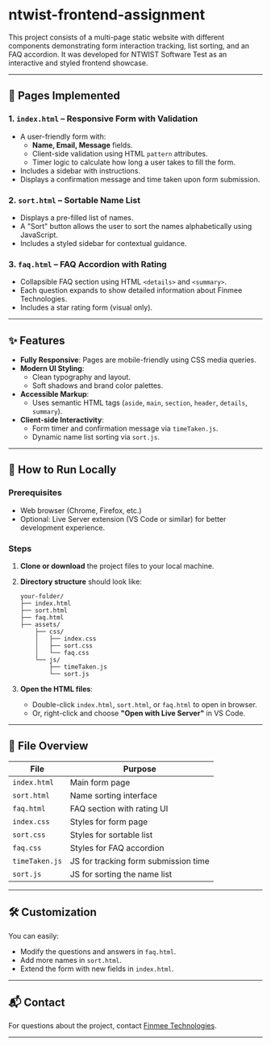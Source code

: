 # ntwist-frontend-assignment

This project consists of a multi-page static website with different components demonstrating form interaction tracking, list sorting, and an FAQ accordion. It was developed for NTWIST Software Test as an interactive and styled frontend showcase.

---

## 📄 Pages Implemented

### 1. `index.html` – Responsive Form with Validation
- A user-friendly form with:
  - **Name, Email, Message** fields.
  - Client-side validation using HTML `pattern` attributes.
  - Timer logic to calculate how long a user takes to fill the form.
- Includes a sidebar with instructions.
- Displays a confirmation message and time taken upon form submission.

### 2. `sort.html` – Sortable Name List
- Displays a pre-filled list of names.
- A "Sort" button allows the user to sort the names alphabetically using JavaScript.
- Includes a styled sidebar for contextual guidance.

### 3. `faq.html` – FAQ Accordion with Rating
- Collapsible FAQ section using HTML `<details>` and `<summary>`.
- Each question expands to show detailed information about Finmee Technologies.
- Includes a star rating form (visual only).

---

## ✨ Features

- **Fully Responsive**: Pages are mobile-friendly using CSS media queries.
- **Modern UI Styling**:
  - Clean typography and layout.
  - Soft shadows and brand color palettes.
- **Accessible Markup**:
  - Uses semantic HTML tags (`aside`, `main`, `section`, `header`, `details`, `summary`).
- **Client-side Interactivity**:
  - Form timer and confirmation message via `timeTaken.js`.
  - Dynamic name list sorting via `sort.js`.

---

## 🚀 How to Run Locally

### Prerequisites
- Web browser (Chrome, Firefox, etc.)
- Optional: Live Server extension (VS Code or similar) for better development experience.

### Steps

1. **Clone or download** the project files to your local machine.

2. **Directory structure** should look like:

    ```
    your-folder/
    ├── index.html
    ├── sort.html
    ├── faq.html
    ├── assets/
        ├── css/
        │   ├── index.css
        │   ├── sort.css
        │   └── faq.css
        └── js/
            ├── timeTaken.js
            └── sort.js
    ```

3. **Open the HTML files**:
   - Double-click `index.html`, `sort.html`, or `faq.html` to open in browser.
   - Or, right-click and choose **"Open with Live Server"** in VS Code.

---

## 📁 File Overview

| File                  | Purpose                          |
|-----------------------|----------------------------------|
| `index.html`          | Main form page                   |
| `sort.html`           | Name sorting interface           |
| `faq.html`            | FAQ section with rating UI       |
| `index.css`           | Styles for form page             |
| `sort.css`            | Styles for sortable list         |
| `faq.css`             | Styles for FAQ accordion         |
| `timeTaken.js`        | JS for tracking form submission time |
| `sort.js`             | JS for sorting the name list     |

---

## 🛠️ Customization

You can easily:
- Modify the questions and answers in `faq.html`.
- Add more names in `sort.html`.
- Extend the form with new fields in `index.html`.

---

## 📬 Contact

For questions about the project, contact [Finmee Technologies](https://www.ntwist.com).

---
